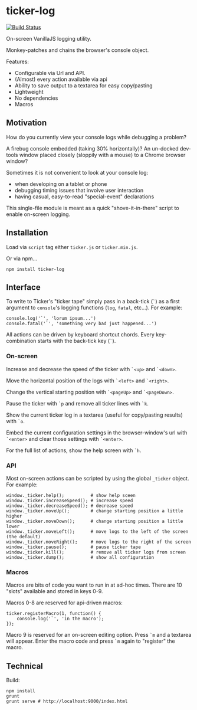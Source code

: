 # ticker-log

[![Build Status](https://travis-ci.org/jonbri/ticker-log.svg?branch=master)](https://travis-ci.org/jonbri/ticker-log)

On-screen VanillaJS logging utility.

Monkey-patches and chains the browser's console object.

Features:
* Configurable via Url and API.
* (Almost) every action available via api
* Ability to save output to a textarea for easy copy/pasting
* Lightweight
* No dependencies
* Macros

## Motivation

How do you currently view your console logs while debugging a problem?

A firebug console embedded (taking 30% horizontally)?
An un-docked dev-tools window placed closely (sloppily with a mouse) to a Chrome browser window?

Sometimes it is not convenient to look at your console log:
* when developing on a tablet or phone
* debugging timing issues that involve user interaction
* having casual, easy-to-read "special-event" declarations

This single-file module is meant as a quick "shove-it-in-there" script to enable on-screen logging.

## Installation
Load via `script` tag either `ticker.js` or `ticker.min.js`.

Or via npm...

    npm install ticker-log

## Interface
To write to Ticker's "ticker tape" simply pass in a back-tick (`` ` ``) as a first argument to `console`'s logging functions (`log`, `fatal`, etc...).
For example:

    console.log('`', 'lorum ipsum...')
    console.fatal('`', 'something very bad just happened...')

All actions can be driven by keyboard shortcut chords. Every key-combination starts with the back-tick key (`` ` ``).

### On-screen
Increase and decrease the speed of the ticker with `` `<up> `` and `` `<down> ``.

Move the horizontal position of the logs with `` `<left> `` and `` `<right> ``.

Change the vertical starting position with `` `<pageUp> `` and `` `<pageDown> ``.

Pause the ticker with `` `p `` and remove all ticker lines with `` `k ``.

Show the current ticker log in a textarea (useful for copy/pasting results) with `` `o ``.

Embed the current configuration settings in the browser-window's url with `` `<enter> `` and clear those settings with `` `<enter> ``.

For the full list of actions, show the help screen with `` `h ``.


### API
Most on-screen actions can be scripted by using the global `_ticker` object. For example:

    window._ticker.help();          # show help sceen
    window._ticker.increaseSpeed(); # increase speed
    window._ticker.decreaseSpeed(); # decrease speed
    window._ticker.moveUp();        # change starting position a little higher
    window._ticker.moveDown();      # change starting position a little lower
    window._ticker.moveLeft();      # move logs to the left of the screen (the default)
    window._ticker.moveRight();     # move logs to the right of the screen
    window._ticker.pause();         # pause ticker tape
    window._ticker.kill();          # remove all ticker logs from screen
    window._ticker.dump();          # show all configuration

### Macros
Macros are bits of code you want to run in at ad-hoc times. There are 10 "slots" available and stored in keys 0-9.

Macros 0-8 are reserved for api-driven macros:

```
ticker.registerMacro(1, function() {
    console.log('`', 'in the macro');
});
```

Macro 9 is reserved for an on-screen editing option. Press `` `m `` and a textarea will appear. Enter the macro code and press `` `m `` again to "register" the macro.


## Technical
Build:

    npm install
    grunt
    grunt serve # http://localhost:9000/index.html

